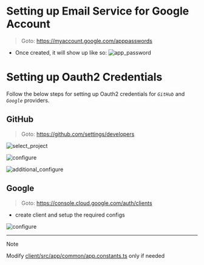 # Setting up Email Service for Google Account

> Goto: https://myaccount.google.com/apppasswords

- Once created, it will show up like so:
![app_password](https://github.com/user-attachments/assets/8dac396f-d45b-4624-8f0d-bbe381c9675c)


# Setting up Oauth2 Credentials

Follow the below steps for setting up Oauth2 credentials for *`GitHub`* and *`Google`* providers.

## GitHub

> Goto: https://github.com/settings/developers

![select_project](https://github.com/user-attachments/assets/688c39d3-04b9-440e-8762-e035f65c541b)

![configure](https://github.com/user-attachments/assets/936276e1-4b1f-43eb-ad86-f9c3cf68e375)

![additional_configure](https://github.com/user-attachments/assets/10c5388c-1827-4eba-b83e-0d6fa6f3b537)

## Google

> Goto: https://console.cloud.google.com/auth/clients

- create client and setup the required configs

![configure](https://github.com/user-attachments/assets/a7cda509-6d4a-41df-ae91-91e6a90241bf)

---

> [!Note]
> Modify [client/src/app/common/app.constants.ts](client/src/app/common/app.constants.ts) only if needed
